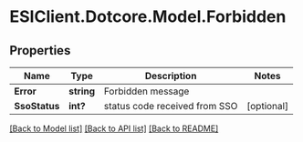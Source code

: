 # ESIClient.Dotcore.Model.Forbidden
## Properties

Name | Type | Description | Notes
------------ | ------------- | ------------- | -------------
**Error** | **string** | Forbidden message | 
**SsoStatus** | **int?** | status code received from SSO | [optional] 

[[Back to Model list]](../README.md#documentation-for-models) [[Back to API list]](../README.md#documentation-for-api-endpoints) [[Back to README]](../README.md)

